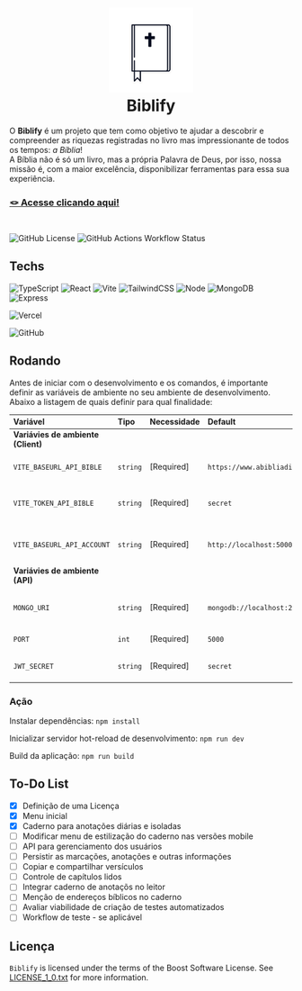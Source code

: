 <h1 align="center">
  <img src="./bible-icon.png" height="150" width="150" alt="Logo Biblify" /><br>
  Biblify
</h1>

O **Biblify** é um projeto que tem como objetivo te ajudar a descobrir e compreender as riquezas registradas no livro mas impressionante de todos os tempos: *a Bíblia*!
<br/>
A Bíblia não é só um livro, mas a própria Palavra de Deus, por isso, nossa missão é, com a maior excelência, disponibilizar ferramentas para essa sua experiência.

### [🪢 Acesse clicando aqui! ](https://biblify.vercel.app)
#

![GitHub License](https://img.shields.io/github/license/jpmoncao/biblify?labelColor=101010)
![GitHub Actions Workflow Status](https://img.shields.io/github/actions/workflow/status/jpmoncao/biblify/XXXXXX.yml?style=flat&labelColor=%23101010)

## Techs

![TypeScript](https://img.shields.io/badge/typescript-%23007ACC.svg?style=for-the-badge&logo=typescript&logoColor=white)
![React](https://img.shields.io/badge/react-%2320232a.svg?style=for-the-badge&logo=react&logoColor=%2361DAFB)
![Vite](https://img.shields.io/badge/vite-%23646CFF.svg?style=for-the-badge&logo=vite&logoColor=ffb20a)
![TailwindCSS](https://img.shields.io/badge/tailwindcss-%2338B2AC.svg?style=for-the-badge&logo=tailwind-css&logoColor=white)
![Node](https://img.shields.io/badge/node-%DDDDDD.svg?style=for-the-badge&logo=node.js&logoColor=white)
![MongoDB](https://img.shields.io/badge/mongoDB-%DDDDDD.svg?style=for-the-badge&logo=mongodb&logoColor=white)
![Express](https://img.shields.io/badge/express-%2320232a.svg?style=for-the-badge&logo=express&logoColor=white)

![Vercel](https://img.shields.io/badge/vercel-%23000000.svg?style=for-the-badge&logo=vercel&logoColor=white)

![GitHub](https://img.shields.io/badge/GitHub-fff?style=for-the-badge&logo=github&logoColor=181717)
<!-- ![GitHub Actions](https://img.shields.io/badge/GitHub%20Actions-2088ff?style=for-the-badge&logo=github-actions&logoColor=fff) -->

<!-- ## Arquitetura

Descrição sobre arquitetura escolhida, tanto de diretórios (monorepo, MVC, etc.) quando de projeto (monolito, microsserviços, APIs, fluxo de comunicação, etc.), tudo conforme cabível dentro do escopo desejado.

Exemplos com fluxogramas, mermaid e/ou imagens são sempre bem-vindos -->

## Rodando

Antes de iniciar com o desenvolvimento e os comandos, é importante definir as variáveis de ambiente no seu ambiente de desenvolvimento. Abaixo a listagem de quais definir para qual finalidade:

| Variável                           | Tipo     | Necessidade | Default                                   | Descrição                                    |
| :--------------------------------- | :------- | :---------- | :---------------------------------------- | -------------------------------------------- |
| **Variávies de ambiente (Client)** |
| `VITE_BASEURL_API_BIBLE`           | `string` | [Required]  | `https://www.abibliadigital.com.br/api`   | URL da API para recursos da Bíblia           |
| `VITE_TOKEN_API_BIBLE`             | `string` | [Required]  | `secret`                                  | Token de autentificação da API da Bíblia API |
| `VITE_BASEURL_API_ACCOUNT`         | `string` | [Required]  | `http://localhost:5000/api`               | URL da API para gestão de contas de usuário  |
| **Variávies de ambiente (API)**    |
| `MONGO_URI`                        | `string` | [Required]  | `mongodb://localhost:27017/nome_do_banco` | URL de conexão do cliente MongoDB            |
| `PORT`                             | `int`    | [Required]  | `5000`                                    | Porta padrão da API                          |
| `JWT_SECRET`                       | `string` | [Required]  | `secret`                                  | Chave de encriptação do token JWT            |

### Ação
Instalar dependências: `npm install`
>
Inicializar servidor hot-reload de desenvolvimento: `npm run dev`
>
Build da aplicação: `npm run build`

<!--
LISTA DE POSSÍVEIS AÇÕES

Linter
Checagem de Tipos
Conversão TS -> JS
Buscar/iniciar Migrações (Atualizações) de Banco de Dados
Atualizar Estrutura do Banco de Dados com Novas Migrações
Iniciar Testes Automatizados
Popular Banco de Dados para Execução Local
Iniciar o Servidor
...
 -->

## To-Do List

- [x] Definição de uma Licença
- [x] Menu inicial
- [x] Caderno para anotações diárias e isoladas
- [ ] Modificar menu de estilização do caderno nas versões mobile
- [ ] API para gerenciamento dos usuários
- [ ] Persistir as marcações, anotações e outras informações
- [ ] Copiar e compartilhar versículos
- [ ] Controle de capítulos lidos
- [ ] Integrar caderno de anotaçõs no leitor
- [ ] Menção de endereços bíblicos no caderno
- [ ] Avaliar viabilidade de criação de testes automatizados
- [ ] Workflow de teste - se aplicável

<!-- ## Contrib

Definições curtas e objetivas de padrões a serem seguidos para contribuição de PRs.

Padrões em detalhes, explicações e informações/solicitações mais profundas em um "CONTRIBUTING.MD"; vide [https://github.com/jessesquires/.github/blob/main/CONTRIBUTING.md](https://github.com/jessesquires/.github/blob/main/CONTRIBUTING.md)
-->

## Licença
`Biblify` is licensed under the terms of the Boost Software License. 
See [LICENSE_1_0.txt](http://www.boost.org/LICENSE_1_0.txt) for more information.
